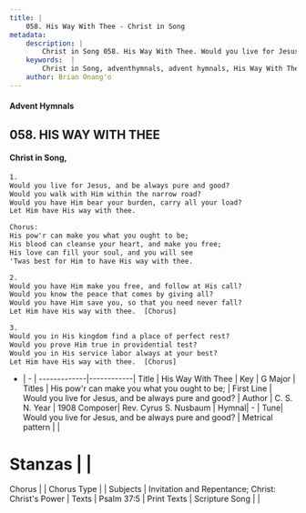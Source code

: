```yaml
---
title: |
    058. His Way With Thee - Christ in Song
metadata:
    description: |
        Christ in Song 058. His Way With Thee. Would you live for Jesus, and be always pure and good? Would you walk with Him within the narrow road? Would you have Him bear your burden, carry all your load? Let Him have His way with thee. Chorus: His pow'r can make you what you ought to be; His blood can cleanse your heart, and make you free; His love can fill your soul, and you will see 'Twas best for Him to have His way with thee.
    keywords:  |
        Christ in Song, adventhymnals, advent hymnals, His Way With Thee, Would you live for Jesus, and be always pure and good?. His pow'r can make you what you ought to be;
    author: Brian Onang'o
---
```


#### Advent Hymnals
## 058. HIS WAY WITH THEE
####  Christ in Song,

```txt
1.
Would you live for Jesus, and be always pure and good?
Would you walk with Him within the narrow road?
Would you have Him bear your burden, carry all your load?
Let Him have His way with thee.

Chorus:
His pow'r can make you what you ought to be;
His blood can cleanse your heart, and make you free;
His love can fill your soul, and you will see
'Twas best for Him to have His way with thee.

2.
Would you have Him make you free, and follow at His call?
Would you know the peace that comes by giving all?
Would you have Him save you, so that you need never fall?
Let Him have His way with thee.  [Chorus]

3.
Would you in His kingdom find a place of perfect rest?
Would you prove Him true in providential test?
Would you in His service labor always at your best?
Let Him have His way with thee.  [Chorus]

```

- |   -  |
-------------|------------|
Title | His Way With Thee |
Key | G Major |
Titles | His pow'r can make you what you ought to be; |
First Line | Would you live for Jesus, and be always pure and good? |
Author | C. S. N.
Year | 1908
Composer| Rev. Cyrus S. Nusbaum |
Hymnal|  - |
Tune| Would you live for Jesus, and be always pure and good? |
Metrical pattern | |
# Stanzas |  |
Chorus |  |
Chorus Type |  |
Subjects | Invitation and Repentance; Christ: Christ's Power |
Texts | Psalm 37:5 |
Print Texts | 
Scripture Song |  |
    
